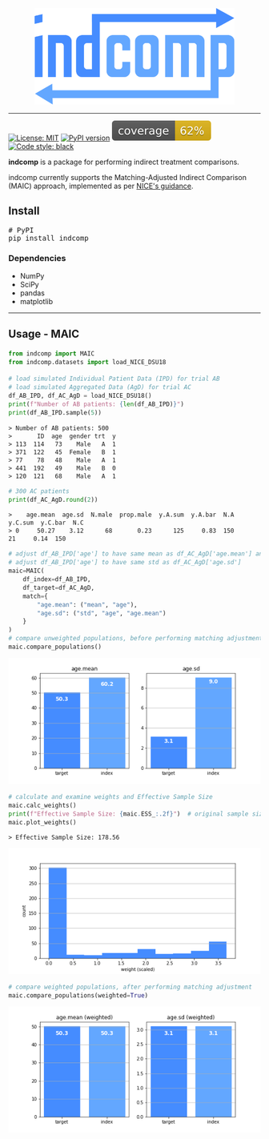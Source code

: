 <p align="center">
  <img width="400" src="images/indcomp.png" />
</p>

---
 [![License: MIT](https://img.shields.io/badge/License-MIT-yellow.svg)](https://opensource.org/licenses/MIT)
 [![PyPI version](https://badge.fury.io/py/indcomp.svg)](https://badge.fury.io/py/indcomp)
 ![Coverage](images/coverage.svg)
 [![Code style: black](https://img.shields.io/badge/code%20style-black-black)](https://github.com/psf/black)

**indcomp** is a package for performing indirect treatment comparisons.

indcomp currently supports the Matching-Adjusted Indirect Comparison (MAIC) approach, implemented as per [NICE's guidance](http://nicedsu.org.uk/technical-support-documents/population-adjusted-indirect-comparisons-maic-and-stc/).


## Install

<pre>
# PyPI
pip install indcomp
</pre>

### Dependencies
* NumPy
* SciPy
* pandas
* matplotlib

---

## Usage - MAIC

```python
from indcomp import MAIC
from indcomp.datasets import load_NICE_DSU18

# load simulated Individual Patient Data (IPD) for trial AB
# load simulated Aggregated Data (AgD) for trial AC
df_AB_IPD, df_AC_AgD = load_NICE_DSU18()
print(f"Number of AB patients: {len(df_AB_IPD)}")
print(df_AB_IPD.sample(5))
```
```console
> Number of AB patients: 500
>       ID  age  gender trt  y
> 113  114   73    Male   A  1
> 371  122   45  Female   B  1
> 77    78   48    Male   A  1
> 441  192   49    Male   B  0
> 120  121   68    Male   A  1
```
```python
# 300 AC patients
print(df_AC_AgD.round(2))
```
```console
>    age.mean  age.sd  N.male  prop.male  y.A.sum  y.A.bar  N.A  y.C.sum  y.C.bar  N.C
> 0     50.27    3.12      68       0.23      125     0.83  150       21     0.14  150
```
```python
# adjust df_AB_IPD['age'] to have same mean as df_AC_AgD['age.mean'] and
# adjust df_AB_IPD['age'] to have same std as df_AC_AgD['age.sd']
maic=MAIC(
    df_index=df_AB_IPD,
    df_target=df_AC_AgD,
    match={
        "age.mean": ("mean", "age"),
        "age.sd": ("std", "age", "age.mean")
    }
)
# compare unweighted populations, before performing matching adjustment
maic.compare_populations()
```
<p align="center">
  <img src="figures/NICE_DSU18_populations_unweighted.png" />
</p>

```python
# calculate and examine weights and Effective Sample Size
maic.calc_weights()
print(f"Effective Sample Size: {maic.ESS_:.2f}")  # original sample size: 500 patients
maic.plot_weights()
```
```console
> Effective Sample Size: 178.56
```
<p align="center">
  <img src="figures/NICE_DSU18_weights.png" />
</p>

```python
# compare weighted populations, after performing matching adjustment
maic.compare_populations(weighted=True)
```
<p align="center">
  <img src="figures/NICE_DSU18_populations_weighted.png" />
</p>